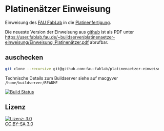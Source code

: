 Platinenätzer Einweisung
========================

Einweisung des [FAU FabLab](https://fablab.fau.de) in die [Platinenfertigung](https://fablab.fau.de/tool/platinenfertigung).

Die neueste Version der Einweisung aus [github](https://github.com/fau-fablab/platinenaetzer-einweisung) ist als PDF unter https://user.fablab.fau.de/~buildserver/platinenaetzer-einweisung/Einweisung_Platinenätzer.pdf abrufbar.

auschecken
----------

```bash
git clone --recursive git@github.com:fau-fablab/platinenaetzer-einweisung.git
```

Technische Details zum Buildserver siehe auf macgyver `/home/buildserver/README`

[![Build Status](https://user.fablab.fau.de/~buildserver/platinenaetzer-einweisung/status.svg)](https://user.fablab.fau.de/~buildserver/platinenaetzer-einweisung/)

Lizenz
------

[![Lizenz: 3.0](https://licensebuttons.net/l/by-sa/3.0/de/88x31.png)</br>CC BY-SA 3.0](https://creativecommons.org/licenses/by-sa/3.0/)
